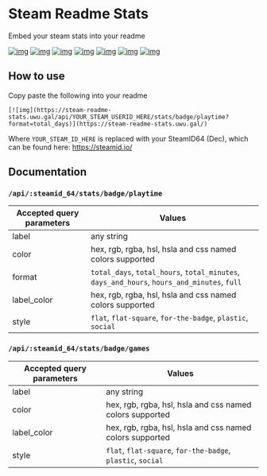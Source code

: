 # Steam Readme Stats
 Embed your steam stats into your readme

[![img](https://steam-readme-stats.uwu.gal/api/76561198242540404/stats/badge/playtime?format=total_days&style=for-the-badge)](https://steam-readme-stats.uwu.gal/)
[![img](https://steam-readme-stats.uwu.gal/api/76561198242540404/stats/badge/playtime?format=total_hours&style=for-the-badge)](https://steam-readme-stats.uwu.gal/)
[![img](https://steam-readme-stats.uwu.gal/api/76561198242540404/stats/badge/playtime?format=total_minutes&style=for-the-badge)](https://steam-readme-stats.uwu.gal/)
[![img](https://steam-readme-stats.uwu.gal/api/76561198242540404/stats/badge/playtime?format=days_and_hours&style=for-the-badge)](https://steam-readme-stats.uwu.gal/)
[![img](https://steam-readme-stats.uwu.gal/api/76561198242540404/stats/badge/playtime?format=hours_and_minutes&style=for-the-badge)](https://steam-readme-stats.uwu.gal/)
[![img](https://steam-readme-stats.uwu.gal/api/76561198242540404/stats/badge/playtime?format=full&style=for-the-badge)](https://steam-readme-stats.uwu.gal/)
[![img](https://steam-readme-stats.uwu.gal/api/76561198242540404/stats/badge/games?style=for-the-badge)](https://steam-readme-stats.uwu.gal/)


## How to use
Copy paste the following into your readme
```
[![img](https://steam-readme-stats.uwu.gal/api/YOUR_STEAM_USERID_HERE/stats/badge/playtime?format=total_days)](https://steam-readme-stats.uwu.gal/)
```
Where `YOUR_STEAM_ID_HERE` is replaced with your SteamID64 (Dec), which can be found here: https://steamid.io/


## Documentation
### `/api/:steamid_64/stats/badge/playtime`
|Accepted query parameters|Values|
| -- | -- |
| label | any string |
| color | hex, rgb, rgba, hsl, hsla and css named colors supported |
| format | `total_days`, `total_hours`, `total_minutes`, `days_and_hours`, `hours_and_minutes`, `full` |
| label_color | hex, rgb, rgba, hsl, hsla and css named colors supported |
| style | `flat`, `flat-square`, `for-the-badge`, `plastic`, `social` |

### `/api/:steamid_64/stats/badge/games`
|Accepted query parameters|Values|
| -- | -- |
| label | any string |
| color | hex, rgb, rgba, hsl, hsla and css named colors supported |
| label_color | hex, rgb, rgba, hsl, hsla and css named colors supported |
| style | `flat`, `flat-square`, `for-the-badge`, `plastic`, `social` |
